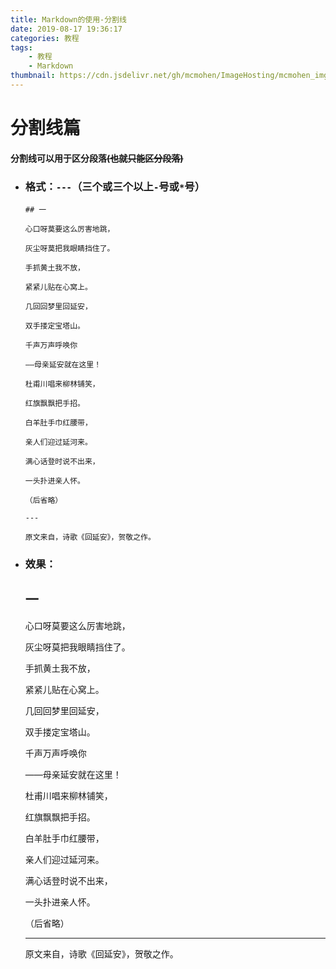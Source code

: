 ```yaml
---
title: Markdown的使用-分割线
date: 2019-08-17 19:36:17
categories: 教程
tags:
	- 教程
	- Markdown
thumbnail: https://cdn.jsdelivr.net/gh/mcmohen/ImageHosting/mcmohen_imgmcmohen_imgteacher.jpg
---
```


# 分割线篇

<!-- more -->

#### 分割线可以用于区分段落~~(也就只能区分段落)~~

- ### 格式：`---`（三个或三个以上`-`号或`*`号）

  ```
  ## 一
  
  心口呀莫要这么厉害地跳，
  
  灰尘呀莫把我眼睛挡住了。
  
  手抓黄土我不放，
  
  紧紧儿贴在心窝上。
  
  几回回梦里回延安，
  
  双手搂定宝塔山。
  
  千声万声呼唤你
  
  ——母亲延安就在这里！
  
  杜甫川唱来柳林铺笑，
  
  红旗飘飘把手招。
  
  白羊肚手巾红腰带，
  
  亲人们迎过延河来。
  
  满心话登时说不出来，
  
  一头扑进亲人怀。
  
  （后省略）
  
  ---
  
  原文来自，诗歌《回延安》，贺敬之作。
  ```

- ### 效果：

  ## 一

  心口呀莫要这么厉害地跳，

  灰尘呀莫把我眼睛挡住了。

  手抓黄土我不放，

  紧紧儿贴在心窝上。

  几回回梦里回延安，

  双手搂定宝塔山。

  千声万声呼唤你

  ——母亲延安就在这里！

  杜甫川唱来柳林铺笑，

  红旗飘飘把手招。

  白羊肚手巾红腰带，

  亲人们迎过延河来。

  满心话登时说不出来，

  一头扑进亲人怀。

  （后省略）

  ---

  原文来自，诗歌《回延安》，贺敬之作。